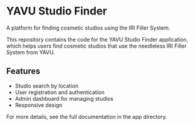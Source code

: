# YAVU Studio Finder

A platform for finding cosmetic studios using the IRI Filler System.

This repository contains the code for the YAVU Studio Finder application, which helps users find cosmetic studios that use the needleless IRI Filler System from YAVU.

## Features

- Studio search by location
- User registration and authentication
- Admin dashboard for managing studios
- Responsive design

For more details, see the full documentation in the app directory.